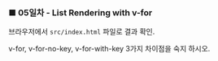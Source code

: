 <h3>■ 05일차 - List Rendering with v-for</h3>

브라우저에서 `src/index.html` 파일로 결과 확인.

v-for, v-for-no-key, v-for-with-key 3가지 차이점을 숙지 하시오.
